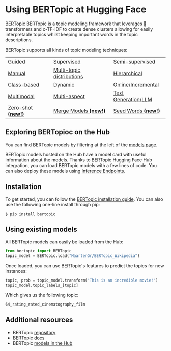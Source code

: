 # Using BERTopic at Hugging Face

[BERTopic](https://github.com/MaartenGr/BERTopic) BERTopic is a topic modeling framework that leverages 🤗 transformers and c-TF-IDF to create dense clusters allowing for easily interpretable topics whilst keeping important words in the topic descriptions. 


BERTopic supports all kinds of topic modeling techniques:  
<table>
  <tr>
    <td><a href="https://maartengr.github.io/BERTopic/getting_started/guided/guided.html">Guided</a></td>
    <td><a href="https://maartengr.github.io/BERTopic/getting_started/supervised/supervised.html">Supervised</a></td>
    <td><a href="https://maartengr.github.io/BERTopic/getting_started/semisupervised/semisupervised.html">Semi-supervised</a></td>
 </tr>
   <tr>
    <td><a href="https://maartengr.github.io/BERTopic/getting_started/manual/manual.html">Manual</a></td>
    <td><a href="https://maartengr.github.io/BERTopic/getting_started/distribution/distribution.html">Multi-topic distributions</a></td>
    <td><a href="https://maartengr.github.io/BERTopic/getting_started/hierarchicaltopics/hierarchicaltopics.html">Hierarchical</a></td>
 </tr>
 <tr>
    <td><a href="https://maartengr.github.io/BERTopic/getting_started/topicsperclass/topicsperclass.html">Class-based</a></td>
    <td><a href="https://maartengr.github.io/BERTopic/getting_started/topicsovertime/topicsovertime.html">Dynamic</a></td>
    <td><a href="https://maartengr.github.io/BERTopic/getting_started/online/online.html">Online/Incremental</a></td>
 </tr>
 <tr>
    <td><a href="https://maartengr.github.io/BERTopic/getting_started/multimodal/multimodal.html">Multimodal</a></td>
    <td><a href="https://maartengr.github.io/BERTopic/getting_started/multiaspect/multiaspect.html">Multi-aspect</a></td>
    <td><a href="https://maartengr.github.io/BERTopic/getting_started/representation/llm.html">Text Generation/LLM</a></td>
 </tr>
 <tr>
    <td><a href="https://maartengr.github.io/BERTopic/getting_started/zeroshot/zeroshot.html">Zero-shot <b>(new!)</b></a></td>
    <td><a href="https://maartengr.github.io/BERTopic/getting_started/merge/merge.html">Merge Models <b>(new!)</b></a></td>
    <td><a href="https://maartengr.github.io/BERTopic/getting_started/seed_words/seed_words.html">Seed Words <b>(new!)</b></a></td>
 </tr>
</table>

## Exploring BERTopioc on the Hub

You can find BERTopic models by filtering at the left of the [models page](https://huggingface.co/models?library=bertopic&sort=trending).

BERTopic models hosted on the Hub have a model card with useful information about the models. Thanks to BERTopic Hugging Face Hub integration, you can load BERTopic models with a few lines of code. You can also deploy these models using [Inference Endpoints](https://huggingface.co/inference-endpoints).


## Installation

To get started, you can follow the [BERTopic installation guide](https://github.com/MaartenGr/BERTopic#installation).
You can also use the following one-line install through pip:

```
$ pip install bertopic
```

## Using existing models

All BERTopic models can easily be loaded from the Hub:

```py
from bertopic import BERTopic
topic_model = BERTopic.load("MaartenGr/BERTopic_Wikipedia")
```

Once loaded, you can use BERTopic's features to predict the topics for new instances:


```py
topic, prob = topic_model.transform("This is an incredible movie!")
topic_model.topic_labels_[topic]
```

Which gives us the following topic:

```text
64_rating_rated_cinematography_film
```

## Additional resources

* BERTopic [repository](https://github.com/MaartenGr/BERTopic)
* BERTopic [docs](https://maartengr.github.io/BERTopic/)
* BERTopic [models in the Hub](https://huggingface.co/models?library=bertopic&sort=trending)
